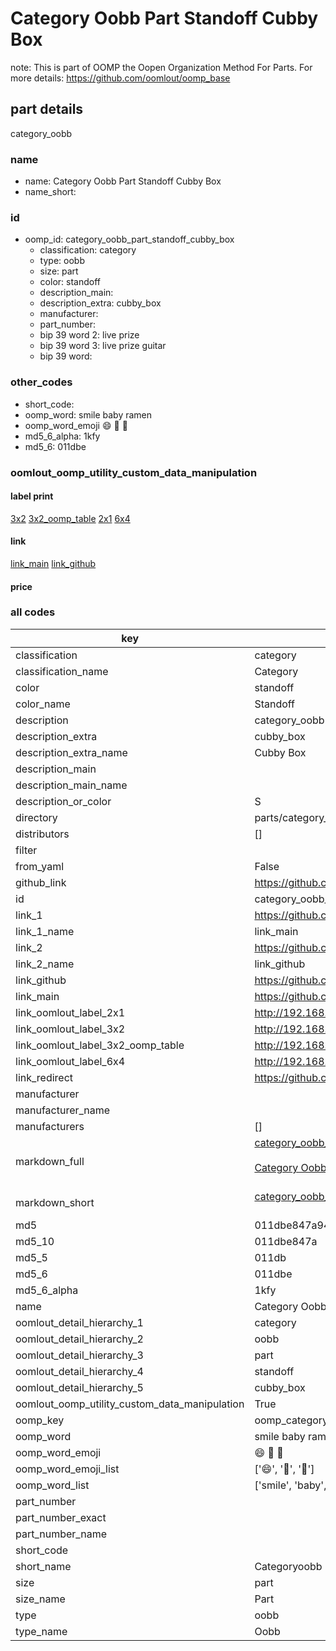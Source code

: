 # Category Oobb Part Standoff Cubby Box  

note: This is part of OOMP the Oopen Organization Method For Parts. For more details: https://github.com/oomlout/oomp_base

##  part details
  



category_oobb



### name
* name: Category Oobb Part Standoff Cubby Box
* name_short: 
### id
* oomp_id: category_oobb_part_standoff_cubby_box
  * classification: category
  * type: oobb
  * size: part
  * color: standoff
  * description_main: 
  * description_extra: cubby_box
  * manufacturer: 
  * part_number: 
  * bip 39 word 2: live prize
  * bip 39 word 3: live prize guitar
  * bip 39 word: 

### other_codes
* short_code: 
* oomp_word: smile baby ramen
* oomp_word_emoji :smile: :baby: :ramen:
* md5_6_alpha: 1kfy
* md5_6: 011dbe






### oomlout_oomp_utility_custom_data_manipulation
#### label print
[3x2](http://192.168.1.245:1112/?label=oomp%201kfy)
[3x2_oomp_table](http://192.168.1.108:1112/?label=oomp%201kfy)
[2x1](http://192.168.1.242:1112/?label=oomp%201kfy)
[6x4](http://192.168.1.55:1112/?label=oomp%201kfy)    

#### link

[link_main](https://github.com/oomlout/oomlout_oomp_version_1_messy/tree/main/parts/category_oobb_part_standoff_cubby_box) [link_github](https://github.com/oomlout/oomlout_oomp_version_1_messy/tree/main/parts/category_oobb_part_standoff_cubby_box)                             

#### price







### all codes 
| key | value |  
| --- | --- |  
| classification | category |  
| classification_name | Category |  
| color | standoff |  
| color_name | Standoff |  
| description | category_oobb |  
| description_extra | cubby_box |  
| description_extra_name | Cubby Box |  
| description_main |  |  
| description_main_name |  |  
| description_or_color | S  |  
| directory | parts/category_oobb_part_standoff_cubby_box |  
| distributors | [] |  
| filter |  |  
| from_yaml | False |  
| github_link | https://github.com/oomlout/oomlout_oomp_part_src/tree/main/parts/category_oobb_part_standoff_cubby_box |  
| id | category_oobb_part_standoff_cubby_box |  
| link_1 | https://github.com/oomlout/oomlout_oomp_version_1_messy/tree/main/parts/category_oobb_part_standoff_cubby_box |  
| link_1_name | link_main |  
| link_2 | https://github.com/oomlout/oomlout_oomp_version_1_messy/tree/main/parts/category_oobb_part_standoff_cubby_box |  
| link_2_name | link_github |  
| link_github | https://github.com/oomlout/oomlout_oomp_version_1_messy/tree/main/parts/category_oobb_part_standoff_cubby_box |  
| link_main | https://github.com/oomlout/oomlout_oomp_version_1_messy/tree/main/parts/category_oobb_part_standoff_cubby_box |  
| link_oomlout_label_2x1 | http://192.168.1.242:1112/?label=oomp%201kfy |  
| link_oomlout_label_3x2 | http://192.168.1.245:1112/?label=oomp%201kfy |  
| link_oomlout_label_3x2_oomp_table | http://192.168.1.108:1112/?label=oomp%201kfy |  
| link_oomlout_label_6x4 | http://192.168.1.55:1112/?label=oomp%201kfy |  
| link_redirect | https://github.com/oomlout/oomlout_oomp_version_1_messy/tree/main/parts/category_oobb_part_standoff_cubby_box |  
| manufacturer |  |  
| manufacturer_name |  |  
| manufacturers | [] |  
| markdown_full | [category_oobb_part_standoff_cubby_box](none)<br>[](none)<br>[Category Oobb Part Standoff Cubby Box](none)<br><br> |  
| markdown_short | [category_oobb_part_standoff_cubby_box](none)<br><br> |  
| md5 | 011dbe847a942075a6bd89decfaad415 |  
| md5_10 | 011dbe847a |  
| md5_5 | 011db |  
| md5_6 | 011dbe |  
| md5_6_alpha | 1kfy |  
| name | Category Oobb Part Standoff Cubby Box |  
| oomlout_detail_hierarchy_1 | category |  
| oomlout_detail_hierarchy_2 | oobb |  
| oomlout_detail_hierarchy_3 | part |  
| oomlout_detail_hierarchy_4 | standoff |  
| oomlout_detail_hierarchy_5 | cubby_box |  
| oomlout_oomp_utility_custom_data_manipulation | True |  
| oomp_key | oomp_category_oobb_part_standoff_cubby_box |  
| oomp_word | smile baby ramen |  
| oomp_word_emoji | :smile: :baby: :ramen: |  
| oomp_word_emoji_list | [':smile:', ':baby:', ':ramen:'] |  
| oomp_word_list | ['smile', 'baby', 'ramen'] |  
| part_number |  |  
| part_number_exact |  |  
| part_number_name |  |  
| short_code |  |  
| short_name | Categoryoobb |  
| size | part |  
| size_name | Part |  
| type | oobb |  
| type_name | Oobb |  
